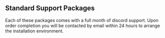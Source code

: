 ## Standard Support Packages

Each of these packages comes with a full month of discord support. Upon order completion you will be contacted by email within 24 hours to arrange the installation environment.

<div id='collection-component-1631980455428'></div>
<script type="text/javascript">
/*<![CDATA[*/
(function () {
  var scriptURL = 'https://sdks.shopifycdn.com/buy-button/latest/buy-button-storefront.min.js';
  if (window.ShopifyBuy) {
    if (window.ShopifyBuy.UI) {
      ShopifyBuyInit();
    } else {
      loadScript();
    }
  } else {
    loadScript();
  }
  function loadScript() {
    var script = document.createElement('script');
    script.async = true;
    script.src = scriptURL;
    (document.getElementsByTagName('head')[0] || document.getElementsByTagName('body')[0]).appendChild(script);
    script.onload = ShopifyBuyInit;
  }
  function ShopifyBuyInit() {
    var client = ShopifyBuy.buildClient({
      domain: 'miningcore-support.myshopify.com',
      storefrontAccessToken: '6c6ce2d7d6f535485ac7d2a9af51b7b2',
    });
    ShopifyBuy.UI.onReady(client).then(function (ui) {
      ui.createComponent('collection', {
        id: '280818516167',
        node: document.getElementById('collection-component-1631980455428'),
        moneyFormat: '%E2%82%AC%7B%7Bamount_with_comma_separator%7D%7D',
        options: {
  "product": {
    "styles": {
      "product": {
        "@media (min-width: 601px)": {
          "max-width": "calc(25% - 20px)",
          "margin-left": "20px",
          "margin-bottom": "50px",
          "width": "calc(25% - 20px)"
        },
        "img": {
          "height": "calc(100% - 15px)",
          "position": "absolute",
          "left": "0",
          "right": "0",
          "top": "0"
        },
        "imgWrapper": {
          "padding-top": "calc(75% + 15px)",
          "position": "relative",
          "height": "0"
        }
      },
      "button": {
        ":hover": {
          "background-color": "#138a4e"
        },
        "background-color": "#159957",
        ":focus": {
          "background-color": "#138a4e"
        }
      }
    },
    "text": {
      "button": "Add to cart"
    }
  },
  "productSet": {
    "styles": {
      "products": {
        "@media (min-width: 601px)": {
          "margin-left": "-20px"
        }
      }
    }
  },
  "modalProduct": {
    "contents": {
      "img": false,
      "imgWithCarousel": true,
      "button": false,
      "buttonWithQuantity": true
    },
    "styles": {
      "product": {
        "@media (min-width: 601px)": {
          "max-width": "100%",
          "margin-left": "0px",
          "margin-bottom": "0px"
        }
      },
      "button": {
        ":hover": {
          "background-color": "#138a4e"
        },
        "background-color": "#159957",
        ":focus": {
          "background-color": "#138a4e"
        }
      }
    },
    "text": {
      "button": "Add to cart"
    }
  },
  "option": {},
  "cart": {
    "styles": {
      "button": {
        ":hover": {
          "background-color": "#138a4e"
        },
        "background-color": "#159957",
        ":focus": {
          "background-color": "#138a4e"
        }
      }
    },
    "text": {
      "total": "Subtotal",
      "button": "Checkout"
    }
  },
  "toggle": {
    "styles": {
      "toggle": {
        "background-color": "#159957",
        ":hover": {
          "background-color": "#138a4e"
        },
        ":focus": {
          "background-color": "#138a4e"
        }
      }
    }
  }
},
      });
    });
  }
})();
/*]]>*/
</script>

<script type="text/javascript" id="hs-script-loader" async defer src="//js-eu1.hs-scripts.com/25078611.js"></script>
